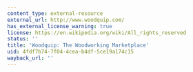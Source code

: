 ```yaml
---
content_type: external-resource
external_url: http://www.woodquip.com/
has_external_license_warning: true
license: https://en.wikipedia.org/wiki/All_rights_reserved
status: ''
title: 'Woodquip: The Woodworking Marketplace'
uid: 4fdf7b74-7f04-4cea-b4df-5ce19a174c15
wayback_url: ''
---
```


